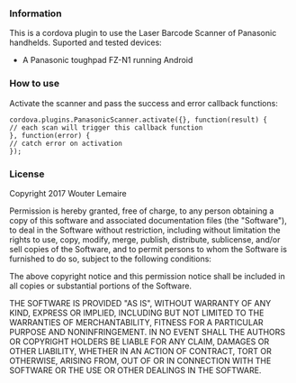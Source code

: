 <h3>Information</h3>
This is a cordova plugin to use the Laser Barcode Scanner of Panasonic handhelds. Suported and tested devices:
<ul>
<li>A Panasonic toughpad FZ-N1 running Android</li>
</ul>

<h3>How to use</h3>

Activate the scanner and pass the success and error callback functions:

```
cordova.plugins.PanasonicScanner.activate({}, function(result) {
// each scan will trigger this callback function
}, function(error) {
// catch error on activation
});
```

<h3>License</h3>
Copyright 2017 Wouter Lemaire

Permission is hereby granted, free of charge, to any person obtaining a copy of this software and associated documentation files (the "Software"), to deal in the Software without restriction, including without limitation the rights to use, copy, modify, merge, publish, distribute, sublicense, and/or sell copies of the Software, and to permit persons to whom the Software is furnished to do so, subject to the following conditions:

The above copyright notice and this permission notice shall be included in all copies or substantial portions of the Software.

THE SOFTWARE IS PROVIDED "AS IS", WITHOUT WARRANTY OF ANY KIND, EXPRESS OR IMPLIED, INCLUDING BUT NOT LIMITED TO THE WARRANTIES OF MERCHANTABILITY, FITNESS FOR A PARTICULAR PURPOSE AND NONINFRINGEMENT. IN NO EVENT SHALL THE AUTHORS OR COPYRIGHT HOLDERS BE LIABLE FOR ANY CLAIM, DAMAGES OR OTHER LIABILITY, WHETHER IN AN ACTION OF CONTRACT, TORT OR OTHERWISE, ARISING FROM, OUT OF OR IN CONNECTION WITH THE SOFTWARE OR THE USE OR OTHER DEALINGS IN THE SOFTWARE.
